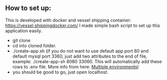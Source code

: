 
## How to set up:
This is developed with docker and vessel shipping container: https://vessel.shippingdocker.com/
I made simple bash script to set up this application easily.
- git clone
- cd into cloned folder.
- ./create-app.sh (if you do not want to use default app port 80 and default mysql port 3360, just add two attributes to the end of file, example: ./create-app-sh 8080 33060. This will automatically add these rows to .env file. More info from here: [Multiple environments](https://vessel.shippingdocker.com/docs/everyday-usage/#multiple-environments))
- you should be good to go, just open localhost.
